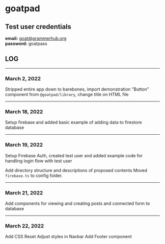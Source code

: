 # goatpad

## Test user credentials

**email:** goat@grammerhub.org  
**password:** goatpass

## LOG

---

### March 2, 2022

Stripped entire app down to barebones, import demonstration "Button" component from `@goatpad/library`, change title on HTML file

---

### March 18, 2022

Setup firebase and added basic example of adding data to firestore database

---

### March 19, 2022

Setup Firebase Auth, created test user and added example code for handling login flow with test user

Add directory structure and descriptions of proposed contents
Moved `firebase.ts` to config folder.

---

### March 21, 2022

Add components for viewing and creating posts and connected form to database

---

### March 22, 2022

Add CSS Reset
Adjust styles in Navbar
Add Footer component
